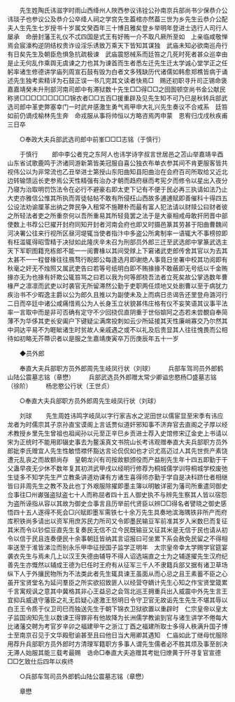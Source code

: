 <!-- { "loadSidebar": true } -->
　　先生姓陶氏讳滋字时雨山西绛州人陜西参议讳铨公孙南京兵部尚书少保恭介公讳琰子也参议公及恭介公卒绛人祠之学宫先生葢棺亦然葢三世为乡先生云恭介公配夫人生先生七岁授书十岁属文癸酉年三十博且雅矣登乡举明年登进士选行人司行人屡承　命册封藩王礼仪不忒四国是式王有好贿一介不取凡厥所至如　上亲临咸敬惮焉会宸濠构逆阴结权贵诈设淫乐诱致万乘天下皆知其谋独　武庙未知必欲南巡舟行有日矣先生及朝臣危惧急抗疏极谏　武庙震怒械系而廷笞之几死时死者甚众巡幸由是止无何乱作乘舆无虞谏之力也其为谏首而生者悉左迁先生迁太学诚心堂学正之任躬率诸生修德讲学庙列周宣石鼓有毁为白者文多残缺历代诸儒如韩愈郑樵皆病于诵述先生独考索精详为石鼓正误一书几完其文读者快焉□　赐还初职寻升司正锡命褒嘉嘉靖癸未升刑部河南司郎中有滞狱数十先生□□得□□之囹圄顿空尚书金公献民称贤□□□□□□□□□锦衣者□□五百□援重辟及见先生知不可乃巳是秋转兵部武选司郎中革吏弊塞幸门一时武弁感激生勇气焉甲申大礼兴先生奏议不合戒系　廷笞如前仍谪戍榆林先生奔　命戎服从事将帅恒以方略咨焉丙申蒙　恩宥归戊戌秋疾甫三日卒 

　　○奉政大夫兵部武选司郎中前峯□□□志铭（于慎行） 

　　于慎行 
　　郎中李公者兖之东阿人也讳学诗字叔言世居邑之苫山举嘉靖辛酉山东省试歌鹿鸣于济诸同游新第皆美冠服自喜公独衣布单衣参其间不肯更服客皆共视伟公以为非常流也乙丑举进士第授山东阳曲知县阳曲治在会府百司所取给又近北边转输馈运长吏参焉公天性精强有治办才朝而趋府昼而考宪夕而修令以星出入夜分乃寝为治取明罚饬法令在必行不避豪右即太吏下记有不便于民必再三执请如法乃止大吏亦雅信公惟其所执而胥徒帖帖不敢有所侵枉山西故多逋逋赋即善催科十得四五公设法劝谕厘革出纳之弊民争入租常不施鞭朴而最有富人犯法请以财赎公曰财者彼之所轻法者吏之所重奈何以吾所重易其所轻竟罢之法于是大豪相戒毋敢扞罔晋中部使数上书荐公巳擢开封府同知开封者河南会府也即又时摄邑篆其劳甚于阳曲曹魏间河决署公往来行视所区昼河堤辄当使者指汴中多盗公所禽制率一语辄大不事榜掠即有枉滥辄得昭雪精于决狱如此隆庆辛未召为刑部员外郎三迁至武选郎中掌篆武选主天下军职图籍充栋郎不能一一阅曹椽以其间受赇上下窘诸武吏郎传舍其官以为去其太甚不一一程督椽往往鴈骛行睨郎公每逢选月即谢绝人事竟日坐署中校其功阅即有秋毫之奸无不烛照又属武吏告曰若等号纸明白即不贿掾掾不敢蔽即无号纸以千金贿掾亦无为也掾有奸欺公辄笞骂之曰若以我为何等郎桡吾法者立死矣故公掌选数年曹椽严之凛凛而武吏以时袭官无所留滞然公勤于吏职两任烦地又处剧曹以至于病犹力疾治书不少暇逸主爵以公为郎久且推以为副使未及上而病日丞谒告还里登舟潞河行二日而卒廷中诸公咸痛惜焉公为人长身玉立状貌甚伟庄格有仪不妄笑语其议事平法率一言取中而是非可否确有定守不少回挠侃直阴重于世俗媕阿之态若未尝覩自奉简薄不为华侈其吏长安阖户下键疑尘满席投刺如云少所延接其天性廉峭寡交乃尔然其中洞达平易不为睚眦诸生时贫故人亲戚遇之或不以礼及后贵显其人往往愧畏而公相待如初略无芥蔕识者以是服之生嘉靖庚寅卒万历庚辰年五十一岁 

　　◆员外郎 

　　奉直大夫兵部职方员外郎周先生岐凤行状（刘球） 
　　兵部车驾司员外郎鹤山陆公震墓志铭（章懋） 
　　兵部武选员外郎赠太常少卿谥忠愍杨□盛墓志铭（徐阶） 
　　杨忠愍公行状（王世贞） 

　　○奉直大夫兵部职方员外郎周先生岐凤行状（刘球） 

　　刘球 
　　先生周姓讳鸣字岐凤以字行家吉水之泥田世以儒宦显至宋季有讳应龙者为时儒宗其子京孙直宝谟阁上言诋贾似道奸邪知事不济弃官去直阁之子厚以经术教授乡里先生曾祖也祖闻孙以元至正辛巳乡贡进士荐入史馆修宋辽金史上书请以宋为正统时不能用即辍史事去为鳌溪真文书院山长考讳观赠奉直大夫兵部职方员外郎妣李氏赠宜人先生性敏悟襟怀豁达言论侃侃如也才识尤高迈过人其先世赀产素饶遭元乱丧之而故额尚存　皇朝龙兴有司按故额颁役而产益削先生年十四五即勤于干父蛊早夜无少休不数年复其初洪武甲戌以经明行修荐为桐城儒学训导桐城学校废弛生徒多不知学先生严立教条讲道劝课有方诸生喜得师亦勤于学自是决科跻仕者相继皆曰非周先生之教不及此也丁外艰服除擢即墨主簿以明敏详密为藩司所重遣同御史佥事往□州谳强盗狱盗七十人而称屈者四十五人御史执不与辨先生察其人皆以宿怨为盗所诬指从容以其故为御史佥事言且历举前代贤臣以辨□□得名者譬晓之御史感悟四十五人遂得不死会□兴赋即墨军需铁七十余万先生具奏地滨海隅铁非所产而府库积铁尚多请出以资军用庶苏民力所司又令即墨民输豆军前准其岁入米数巳而复征其米而令以钞偿豆直先生复奏民无信不立今民既输豆又征其米是无信于民也请从初令以信于民且连奏便民十余事朝廷皆纳其言诏报曰可坐累下系会赦免民留之不得相率送至于淮皆涕泣而别永乐甲申征授国子监学正明年　太宗皇帝幸太学赐学官筵宴袭衣先生与焉未几上以汉王失德由辅导不得人诏选端直之士为之辅遂擢先生汉府纪善先生亦慨然以辅成王德为巳任时王府有从征军三千人不隶籍兵部又据有诸卫草场纵下人于外攘民物所为不法类此者先生辄具谏王虽面从而心忌之且王素蓄不臣之心虽开宝贤堂名为延问羣臣之所实欲招致匪人以经营夺嫡计先生心知之作宝贤堂箴累千言寓规讽之意其中冀格其非心王益忌之会驾北巡王拥重兵出入威震中外先生言王宜抑兵威退守藩臣之礼无启疑心遂激王怒明日令守卫官无故诟先生先生不堪其辱以白王王令质于仪卫司巳而独送先生于朝下锦衣卫狱欲置以重辟时　仁宗皇帝以皇太子监国询知先生以数谏王得罪非有他故降为长洲儒学教谕到官与诸生讲学不倦每大比诸藩交聘为考官岁辛卯之福建甲午之浙江丁酉之福建所取士多得人秩满升国子博士至南京召见于文华殿慰谕甚至且曰他日当大用卿其遇知　仁庙如此丁继母忧服除用荐升兵部职方员外郎时方清理军籍职方多事人谓先生儒者必不胜其烦及事至剖决无滞人始服其能三载考最赐　诰命□奉直大夫追赠其考妣归燎黄于阡寻复官宣德□□乞致仕后四年以疾终 

　　○兵部车驾司员外郎鹤山陆公震墓志铭（章懋） 

　　章懋 
